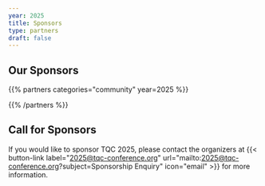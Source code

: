 ```yaml
---
year: 2025
title: Sponsors
type: partners
draft: false
---
```



## Our Sponsors

{{% partners categories="community" year=2025 %}}

{{% /partners %}}


## Call for Sponsors

If you would like to sponsor TQC 2025, please contact the organizers at {{< button-link label="2025@tqc-conference.org" url="mailto:2025@tqc-conference.org?subject=Sponsorship Enquiry" icon="email" >}} for more information. 
